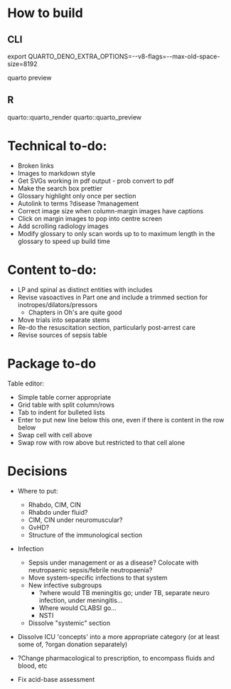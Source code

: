 # How to build
## CLI
export QUARTO_DENO_EXTRA_OPTIONS=--v8-flags=--max-old-space-size=8192

quarto preview

## R
quarto::quarto_render
quarto::quarto_preview

# Technical to-do:

* Broken links
* Images to markdown style
* Get SVGs working in pdf output - prob convert to pdf
* Make the search box prettier
* Glossary highlight only once per section
* Autolink to terms ?disease ?management
* Correct image size when column-margin images have captions
* Click on margin images to pop into centre screen
* Add scrolling radiology images
* Modify glossary to only scan words up to to maximum length in the glossary to speed up build time


# Content to-do:

* LP and spinal as distinct entities with includes
* Revise vasoactives in Part one and include a trimmed section for inotropes/dilators/pressors
	* Chapters in Oh's are quite good
* Move trials into separate stems
* Re-do the resuscitation section, particularly post-arrest care
* Revise sources of sepsis table


# Package to-do

Table editor:

* Simple table corner appropriate
* Grid table with split column/rows
* Tab to indent for bulleted lists
* Enter to put new line below this one, even if there is content in the row below
* Swap cell with cell above
* Swap row with row above but restricted to that cell alone


# Decisions

* Where to put:
	* Rhabdo, CIM, CIN
	* Rhabdo under fluid?
	* CIM, CIN under neuromuscular?
	* GvHD?
	* Structure of the immunological section

* Infection
	* Sepsis under management or as a disease? Colocate with neutropaenic sepsis/febrile neutropaenia?
	* Move system-specific infections to that system
	* New infective subgroups
		* ?where would TB meningitis go; under TB, separate neuro infection, under meningitis...
		* Where would CLABSI go...
		* NSTI
	* Dissolve "systemic" section

* Dissolve ICU 'concepts' into a more appropriate category (or at least some of, ?organ donation separately)

* ?Change pharmacological to prescription, to encompass fluids and blood, etc

* Fix acid-base assessment